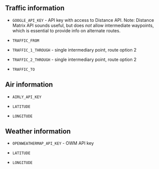

## Traffic information

* `GOOGLE_API_KEY` - API key with access to Distance API. Note: Distance Matrix API sounds useful, 
but does *not* allow intermediate waypoints, which is essential to provide info on alternate routes.

* `TRAFFIC_FROM`

* `TRAFFIC_1_THROUGH` - single intermediary point, route option 2 

* `TRAFFIC_2_THROUGH` - single intermediary point, route option 2

* `TRAFFIC_TO`

## Air information

* `AIRLY_API_KEY`

* `LATITUDE`

* `LONGITUDE`

## Weather information

* `OPENWEATHERMAP_API_KEY` - OWM API key

* `LATITUDE`

* `LONGITUDE`


